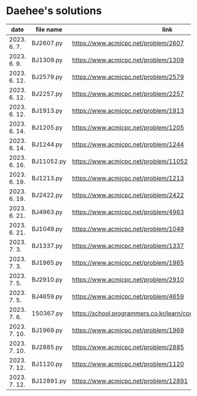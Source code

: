 # Daehee's solutions
|     date     | file name  |                               link                               |
| ------------ | ---------- | ---------------------------------------------------------------- |
| 2023. 6. 7.  | BJ2607.py  | https://www.acmicpc.net/problem/2607                             |
| 2023. 6. 9.  | BJ1309.py  | https://www.acmicpc.net/problem/1309                             |
| 2023. 6. 12. | BJ2579.py  | https://www.acmicpc.net/problem/2579                             |
| 2023. 6. 12. | BJ2257.py  | https://www.acmicpc.net/problem/2257                             |
| 2023. 6. 12. | BJ1913.py  | https://www.acmicpc.net/problem/1913                             |
| 2023. 6. 14. | BJ1205.py  | https://www.acmicpc.net/problem/1205                             |
| 2023. 6. 14. | BJ1244.py  | https://www.acmicpc.net/problem/1244                             |
| 2023. 6. 16. | BJ11052.py | https://www.acmicpc.net/problem/11052                            |
| 2023. 6. 19. | BJ1213.py  | https://www.acmicpc.net/problem/1213                             |
| 2023. 6. 19. | BJ2422.py  | https://www.acmicpc.net/problem/2422                             |
| 2023. 6. 21. | BJ4963.py  | https://www.acmicpc.net/problem/4963                             |
| 2023. 6. 21. | BJ1049.py  | https://www.acmicpc.net/problem/1049                             |
| 2023. 7. 3.  | BJ1337.py  | https://www.acmicpc.net/problem/1337                             |
| 2023. 7. 3.  | BJ1965.py  | https://www.acmicpc.net/problem/1965                             |
| 2023. 7. 5.  | BJ2910.py  | https://www.acmicpc.net/problem/2910                             |
| 2023. 7. 5.  | BJ4659.py  | https://www.acmicpc.net/problem/4659                             |
| 2023. 7. 6.  | 150367.py  | https://school.programmers.co.kr/learn/courses/30/lessons/150367 |
| 2023. 7. 10. | BJ1969.py  | https://www.acmicpc.net/problem/1969                             |
| 2023. 7. 10. | BJ2885.py  | https://www.acmicpc.net/problem/2885                             |
| 2023. 7. 12. | BJ1120.py  | https://www.acmicpc.net/problem/1120                             |
| 2023. 7. 12. | BJ12891.py | https://www.acmicpc.net/problem/12891                            |